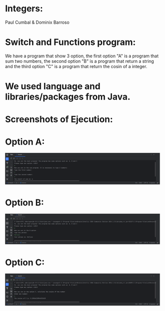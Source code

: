
# Integers:
Paul Cumbal & Dominix Barroso 
# Switch and Functions program:
We have a program that show 3 option, the first option "A" is a program that sum two numbers, the second option "B" is a program that return a string and the third option "C" is a program that return the cosin of a integer.
# We used language and libraries/packages from Java.
# Screenshots of Ejecution:
# Option A:
![](https://github.com/paulcc18/FunctionsAndSwitch/blob/main/Option%20A%20.png)
# Option B:
![](https://github.com/paulcc18/FunctionsAndSwitch/blob/main/Option%20B.png)
# Option C:
![](https://github.com/paulcc18/FunctionsAndSwitch/blob/main/Option%20C.png)
